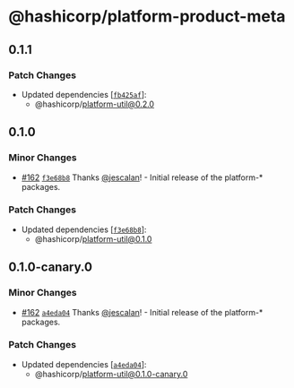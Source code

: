 # @hashicorp/platform-product-meta

## 0.1.1

### Patch Changes

- Updated dependencies [[`fb425af`](https://github.com/hashicorp/web-platform-packages/commit/fb425af2a956b7ab7040f88d8bb529b641a298d2)]:
  - @hashicorp/platform-util@0.2.0

## 0.1.0

### Minor Changes

- [#162](https://github.com/hashicorp/nextjs-scripts/pull/162) [`f3e68b8`](https://github.com/hashicorp/nextjs-scripts/commit/f3e68b8a00066fe9ab7a789aecfd6bc97bcd047f) Thanks [@jescalan](https://github.com/jescalan)! - Initial release of the platform-\* packages.

### Patch Changes

- Updated dependencies [[`f3e68b8`](https://github.com/hashicorp/nextjs-scripts/commit/f3e68b8a00066fe9ab7a789aecfd6bc97bcd047f)]:
  - @hashicorp/platform-util@0.1.0

## 0.1.0-canary.0

### Minor Changes

- [#162](https://github.com/hashicorp/nextjs-scripts/pull/162) [`a4eda04`](https://github.com/hashicorp/nextjs-scripts/commit/a4eda047e75d843997ea95a8c36a83108b639cb8) Thanks [@jescalan](https://github.com/jescalan)! - Initial release of the platform-\* packages.

### Patch Changes

- Updated dependencies [[`a4eda04`](https://github.com/hashicorp/nextjs-scripts/commit/a4eda047e75d843997ea95a8c36a83108b639cb8)]:
  - @hashicorp/platform-util@0.1.0-canary.0

